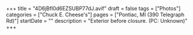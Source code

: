 +++
title = "4D6jBfl0d6EZSUBP77dJ.avif"
draft = false
tags = ["Photos"]
categories = ["Chuck E. Cheese's"]
pages = ["Pontiac, MI (390 Telegraph Rd)"]
startDate = ""
description = "Exterior before closure. (PC: Unknown)"
+++
